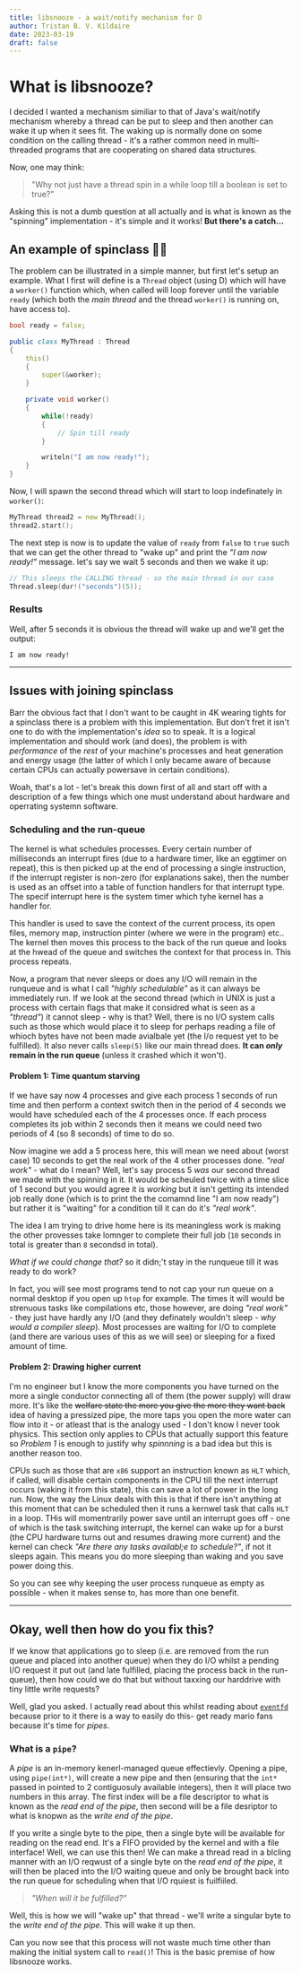 ```yaml
---
title: libsnooze - a wait/notify mechanism for D
author: Tristan B. V. Kildaire
date: 2023-03-19
draft: false
---
```


# What is libsnooze?

I decided I wanted a mechanism similiar to that of Java's wait/notify mechanism whereby a thread can be put to sleep and then another can wake it up when it sees fit. The waking up is normally done on some condition on the calling thread - it's a rather common need in multi-threaded programs that are cooperating on shared data structures.

Now, one may think:

> "Why not just have a thread spin in a while loop till a boolean is set to true?"

Asking this is not a dumb question at all actually and is what is known as the "spinning" implementation - it's simple and it works! **But there's a catch...**

## An example of spinclass 🚴‍♂️️

The problem can be illustrated in a simple manner, but first let's setup an example. What I first will define is a `Thread` object (using D) which will have a `worker()` function which, when called will loop forever until the variable `ready` (which both the _main thread_ and the thread `worker()` is running on, have access to).

```d
bool ready = false;

public class MyThread : Thread
{
    this()
    {
        super(&worker);
    }

    private void worker()
    {
        while(!ready)
        {
            // Spin till ready
        }

        writeln("I am now ready!");
    }
}
```

Now, I will spawn the second thread which will start to loop indefinately in `worker()`:

```d
MyThread thread2 = new MyThread();
thread2.start();
```

The next step is now is to update the value of `ready` from `false` to `true` such that we can get the other thread to "wake up" and print the _"I am now ready!"_ message. let's say we wait 5 seconds and then we wake it up:

```d
// This sleeps the CALLING thread - so the main thread in our case
Thread.sleep(dur!("seconds")(5));
```

### Results

Well, after 5 seconds it is obvious the thread will wake up and we'll get the output:

```
I am now ready!
```

---

## Issues with joining spinclass

Barr the obvious fact that I don't want to be caught in 4K wearing tights for a spinclass there is a problem with this implementation. But don't fret it isn't one to do with the implementation's _idea_ so to speak. It is a logical implementation and should work (and does), the problem is with _performance_ of the _rest_ of your machine's processes and heat generation and energy usage (the latter of which I only became aware of because certain CPUs can actually powersave in certain conditions).

Woah, that's a lot - let's break this down first of all and start off with a description of a few things which one must understand about hardware and operrating systemn software.

### Scheduling and the run-queue

The kernel is what schedules processes. Every certain number of milliseconds an interrupt fires (due to a hardware timer, like an eggtimer on repeat), this is then picked up at the end of processing a single instruction, if the interrupt register is non-zero (for explanations sake), then the number is used as an offset into a table of function handlers for that interrupt type. The specif interrupt here is the system timer which tyhe kernel has a handler for.

This handler is used to save the context of the current process, its open files, memory map, instruction pinter (where we were in the program) etc.. The kernel then moves this process to the back of the run queue and looks at the hwead of the queue and switches the context for that process in. This process repeats.

Now, a program that never sleeps or does any I/O will remain in the runqueue and is what I call _"highly schedulable"_ as it can always be immediately run. If we look at the second thread (which in UNIX is just a process with certain flags that make it considred what is seen as a _"thread"_) it cannot sleep - why is that? Well, there is no I/O system calls such as those which would place it to sleep for perhaps reading a file of whioch bytes have not been made avialbale yet (the I/o request yet to be fulfilled). It also never calls `sleep(5)` like our main thread does. **It can _only_ remain in the run queue** (unless it crashed which it won't).

#### Problem 1: Time quantum starving

If we have say now 4 processes and give each process 1 seconds of run time and then perform a context switch then in the period of 4 seconds we would have scheduled each of the 4 processes once. If each process completes its job within 2 seconds then it means we could need two periods of 4 (so 8 seconds) of time to do so.

Now imagine we add a 5 process here, this will mean we need about (worst case) 10 seconds to get the real work of the 4 other processes done. _"real work"_ - what do I mean? Well, let's say process 5 _was_ our second thread we made with the spinning in it. It would be scheuled twice with a time slice of 1 second but you would agree it is _working_ but it isn't getting its intended job really done (which is to print the the comamnd line "I am now ready") but rather it is "waiting" for a condition till it can do it's _"real work"_.

The idea I am trying to drive home here is its meaningless work is making the other provesses take lomnger to complete their full job (`10` seconds in total is greater than `8` secondsd in total).

_What if we could change that?_ so it didn;'t stay in the runqueue till it was ready to do work?

In fact, you will see most programs tend to not cap your run queue on a normal desktop if you open up `htop` for example. The times it will would be strenuous tasks like compilations etc, those however, are doing _"real work"_ - they just have hardly any I/O (and they definately wouldn't sleep - _why would a compiler sleep_). Most processes are waiting for I/O to complete (and there are various uses of this as we will see) or sleeping for a fixed amount of time.

#### Problem 2: Drawing higher current

I'm no engineer but I know the more components you have turned on the more a single conductor connecting all of them (the power supply) will draw more. It's like the ~~welfare state the more you give the more they want back~~ idea of having a pressized pipe, the more taps you open the more water can flow into it - or atleast that is the analogy used - I don't know I never took physics. This section only applies to CPUs that actually support this feature so _Problem 1_ is enough to justify why _spinnning_ is a bad idea but this is another reason too.

CPUs such as those that are `x86` support an instruction known as `HLT` which, if called, will disable certain components in the CPU till the next interrupt occurs (waking it from this state), this can save a lot of power in the long run. Now, the way the Linux deals with this is that if there isn't anything at this moment that can be scheduled then it runs a kernwel task that calls `HLT` in a loop. THis will momentrarily power save until an interrupt goes off - one of which is the task switching interrupt, the kernel can wake up for a burst (the CPU hardware turns out and resumes drawing more current) and the kernel can check _"Are there any tasks availabl;e to schedule?"_, if not it sleeps again. This means you do more sleeping than waking and you save power doing this. 

So you can see why keeping the user process runqueue as empty as possible - when it makes sense to, has more than one benefit.

---

## Okay, well then how do you fix this?

If we know that applications go to sleep (i.e. are removed from the run queue and placed into another queue) when they do I/O whilst a pending I/O request it put out (and late fulfilled, placing the process back in the run-queue), then how could we do that but without taxxing our harddrive with tiny little write requests?

Well, glad you asked. I actually read about this whilst reading about [`eventfd`](https://man7.org/linux/man-pages/man2/eventfd.2.html) because prior to it there is a way to easily do this-  get ready mario fans because it's time for _pipes_.

### What is a `pipe`?

A _pipe_ is an in-memory kenerl-managed queue effectievly. Opening a pipe, using `pipe(int*)`, will create a new pipe and then (ensuring that the `int*` passed in pointed to 2 contiguosuly available integers), then it will place two numbers in this array. The first index will be a file descriptor to what is known as the _read end of the pipe_, then second will be a file desriptor to what is knopwn as the _write end of the pipe_.

If you write a single byte to the pipe, then a single byte will be available for reading on the read end. It's a FIFO provided by the kernel and with a file interface! Well, we can use this then! We can make a thread read in a blcling manner with an I/O reqwust of a single byte on the _read end of the pipe_, it will then be placed into the I/O waiting queue and only be brought back into the run queue for scheduling when that I/O rquiest is fuilfiiled.

> _"When will it be fulfilled?"_

Well, this is how we will "wake up" that thread - we'll write a singular byte to the _write end of the pipe_. This will wake it up then.


Can you now see that this process will not waste much time other than making the initial system call to `read()`! This is the basic premise of how libsnooze works.